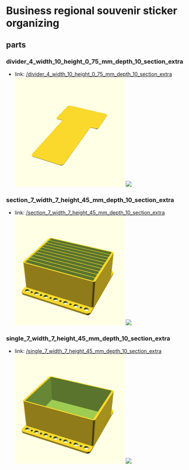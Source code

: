 # Business regional souvenir sticker organizing


## parts

### divider_4_width_10_height_0_75_mm_depth_10_section_extra
* link: [/divider_4_width_10_height_0_75_mm_depth_10_section_extra](divider_4_width_10_height_0_75_mm_depth_10_section_extra)  
![](divider_4_width_10_height_0_75_mm_depth_10_section_extra/3dpr_300.png)  ![](divider_4_width_10_height_0_75_mm_depth_10_section_extra/image_300.jpg)
 

### section_7_width_7_height_45_mm_depth_10_section_extra
* link: [/section_7_width_7_height_45_mm_depth_10_section_extra](section_7_width_7_height_45_mm_depth_10_section_extra)  
![](section_7_width_7_height_45_mm_depth_10_section_extra/3dpr_300.png)  ![](section_7_width_7_height_45_mm_depth_10_section_extra/image_300.jpg)
 

### single_7_width_7_height_45_mm_depth_10_section_extra
* link: [/single_7_width_7_height_45_mm_depth_10_section_extra](single_7_width_7_height_45_mm_depth_10_section_extra)  
![](single_7_width_7_height_45_mm_depth_10_section_extra/3dpr_300.png)  ![](single_7_width_7_height_45_mm_depth_10_section_extra/image_300.jpg)
 
